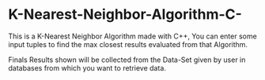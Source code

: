 # K-Nearest-Neighbor-Algorithm-C-
This is a K-Nearest Neighbor Algorithm made with C++, You can enter some input tuples to find the max closest results evaluated from that Algorithm.

Finals Results shown will be collected from the Data-Set given by user in databases from which you want to retrieve data.
